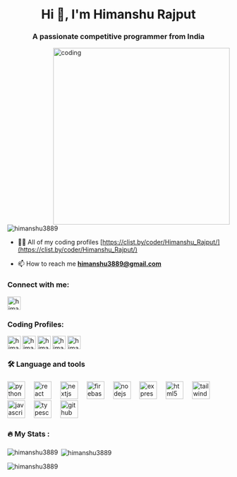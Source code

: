 <h1 align="center">Hi 👋, I'm Himanshu Rajput</h1>
<h3 align="center">A passionate competitive programmer from India</h3>
<img align="right" alt="coding" width="400" src="https://gifdb.com/images/high/cartoon-character-louise-belcher-coding-is-fun-ctmkcciuc1gyxos2.webp">

<p align="left"> <img src="https://komarev.com/ghpvc/?username=himanshu3889&label=Profile%20views&color=0e75b6&style=flat" alt="himanshu3889" /> </p>

- 👨‍💻 All of my coding profiles [https://clist.by/coder/Himanshu_Rajput/](https://clist.by/coder/Himanshu_Rajput/)

- 📫 How to reach me **himanshu3889@gmail.com**

<h3 align="left">Connect with me: </h3>
<a href="https://linkedin.com/in/himanshurajput8" target="blank"><img align="center" src="https://img.icons8.com/?size=512&id=xuvGCOXi8Wyg&format=png" alt="himanshu3889" height="30" width="30" /></a>
<h3 align="left">Coding Profiles: </h3>
<p align="left">
<a href="https://www.leetcode.com/himanshu3889" target="blank"><img align="center" src="https://img.icons8.com/?size=512&id=wDGo581Ea5Nf&format=png" alt="himanshu3889" height="30" width="30" /></a>
<a href="https://codeforces.com/profile/himanshurajput" target="blank"><img align="center" src="https://img.icons8.com/?size=512&id=YSy0lU4Y0X4z&format=png" alt="himanshurajput" height="30" width="30" /></a>
<a href="https://www.codechef.com/users/himanshu3889" target="blank"><img align="center" src="https://img.icons8.com/?size=512&id=4z2zrIWYmGqx&format=png" alt="himanshu3889" height="30" width="30" /></a>
<a href="https://www.hackerearth.com/@himanshu3889." target="blank"><img align="center" src="https://upload.wikimedia.org/wikipedia/commons/thumb/e/e8/HackerEarth_logo.png/800px-HackerEarth_logo.png" alt="himanshu3889." height="30" width="30" /></a>
<a href="https://www.hackerrank.com/himanshu3889" target="blank"><img align="center" src="https://img.icons8.com/?size=512&id=mT2bzIQRdfpR&format=png" alt="himanshu3889" height="30" width="30" /></a>
</p>

<h3 align="left">🛠 Language and tools</h3>

###

<div align="left">
  <img src="https://cdn.jsdelivr.net/gh/devicons/devicon/icons/python/python-original.svg" height="40" alt="python logo"  />
  <img width="12" />
  <img src="https://cdn.jsdelivr.net/gh/devicons/devicon/icons/react/react-original.svg" height="40" alt="react logo"  />
  <img width="12" />
  <img src="https://cdn.jsdelivr.net/gh/devicons/devicon/icons/nextjs/nextjs-original.svg" height="40" alt="nextjs logo"  />
  <img width="12" />
  <img src="https://cdn.jsdelivr.net/gh/devicons/devicon/icons/firebase/firebase-plain-wordmark.svg" height="40" alt="firebase logo"  />
  <img width="12" />
  <img src="https://cdn.jsdelivr.net/gh/devicons/devicon/icons/nodejs/nodejs-original.svg" height="40" alt="nodejs logo"  />
  <img width="12" />
  <img src="https://cdn.jsdelivr.net/gh/devicons/devicon/icons/express/express-original.svg" height="40" alt="express logo"  />
  <img width="12" />
  <img src="https://cdn.jsdelivr.net/gh/devicons/devicon/icons/html5/html5-original.svg" height="40" alt="html5 logo"  />
  <img width="12" />
  <img src="https://cdn.jsdelivr.net/gh/devicons/devicon/icons/tailwindcss/tailwindcss-original-wordmark.svg" height="40" alt="tailwindcss logo"  />
  <img width="12" />
  <img src="https://cdn.jsdelivr.net/gh/devicons/devicon/icons/javascript/javascript-original.svg" height="40" alt="javascript logo"  />
  <img width="12" />
  <img src="https://cdn.jsdelivr.net/gh/devicons/devicon/icons/typescript/typescript-original.svg" height="40" alt="typescript logo"  />
  <img width="12" />
  <img src="https://cdn.jsdelivr.net/gh/devicons/devicon/icons/github/github-original.svg" height="40" alt="github logo"  />
</div>

###

<h3 align="left">🔥   My Stats :</h3>

###

<p><img align="left" src="https://github-readme-stats.vercel.app/api/top-langs?username=himanshu3889&show_icons=true&locale=en&layout=compact" alt="himanshu3889" /></p>

<p>&nbsp;<img align="center" src="https://github-readme-stats.vercel.app/api?username=himanshu3889&show_icons=true&locale=en" alt="himanshu3889" /></p>

<p><img align="center" src="https://github-readme-streak-stats.herokuapp.com/?user=himanshu3889&" alt="himanshu3889" /></p>
